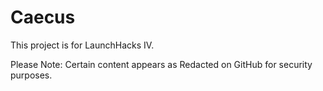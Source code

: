 # Caecus

This project is for LaunchHacks IV. 

Please Note: Certain content appears as Redacted on GitHub for security purposes. 
